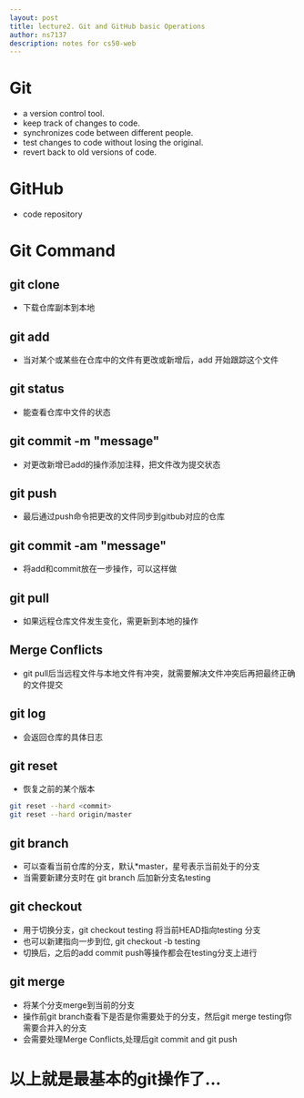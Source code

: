 ```yaml
---
layout: post
title: lecture2. Git and GitHub basic Operations
author: ns7137
description: notes for cs50-web
---
```


# Git
- a version control tool.
- keep track of changes to code.
- synchronizes code between different people.
- test changes to code without losing the original.
- revert back to old versions of code.

# GitHub
- code repository

# Git Command
## git clone<url>
- 下载仓库副本到本地

## git add <filename>
- 当对某个或某些在仓库中的文件有更改或新增后，add 开始跟踪这个文件

## git status
- 能查看仓库中文件的状态

## git commit -m "message"
- 对更改新增已add的操作添加注释，把文件改为提交状态

## git push
- 最后通过push命令把更改的文件同步到gitbub对应的仓库

## git commit -am "message"
- 将add和commit放在一步操作，可以这样做

## git pull
- 如果远程仓库文件发生变化，需更新到本地的操作

## Merge Conflicts
- git pull后当远程文件与本地文件有冲突，就需要解决文件冲突后再把最终正确的文件提交

## git log
- 会返回仓库的具体日志

## git reset
- 恢复之前的某个版本
```bash
git reset --hard <commit>
git reset --hard origin/master
```

## git branch
- 可以查看当前仓库的分支，默认\*master，星号表示当前处于的分支
- 当需要新建分支时在 git branch 后加新分支名testing

## git checkout
- 用于切换分支，git checkout testing 将当前HEAD指向testing 分支
- 也可以新建指向一步到位, git checkout -b testing
- 切换后，之后的add commit push等操作都会在testing分支上进行

## git merge
- 将某个分支merge到当前的分支
- 操作前git branch查看下是否是你需要处于的分支，然后git merge testing你需要合并入的分支
- 会需要处理Merge Conflicts,处理后git commit and git push

# 以上就是最基本的git操作了...
